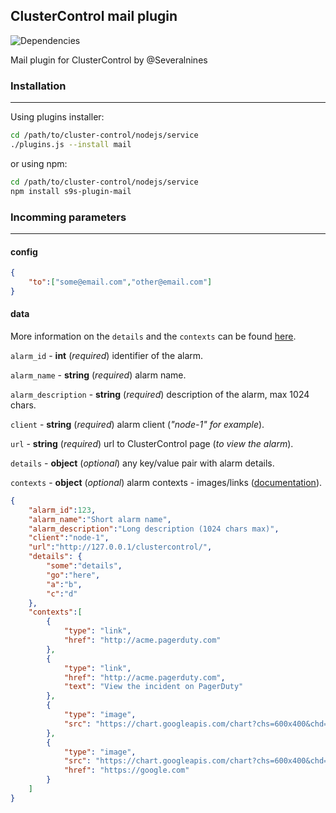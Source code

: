 ## ClusterControl mail plugin
![Dependencies](https://david-dm.org/skamenetskiy/s9s-plugin-mail.svg)

Mail plugin for ClusterControl by @Severalnines

### Installation
----
Using plugins installer:
```bash
cd /path/to/cluster-control/nodejs/service
./plugins.js --install mail
```
or using npm:
```bash
cd /path/to/cluster-control/nodejs/service
npm install s9s-plugin-mail
```

### Incomming parameters
----
#### config
```json
{
	"to":["some@email.com","other@email.com"]
}
```
#### data
More information on the ```details``` and the ```contexts``` can be found [here](https://developer.pagerduty.com/documentation/integration/events/trigger).

```alarm_id``` - **int** (*required*) identifier of the alarm.

```alarm_name``` - **string** (*required*) alarm name.

```alarm_description``` - **string** (*required*) description of the alarm, max 1024 chars.

```client``` - **string** (*required*) alarm client (*"node-1" for example*).

```url``` - **string** (*required*) url to ClusterControl page (*to view the alarm*).

```details``` - **object** (*optional*) any key/value pair with alarm details.

```contexts``` - **object** (*optional*) alarm contexts - images/links ([documentation](https://developer.pagerduty.com/documentation/integration/events/trigger)).

```json
{
	"alarm_id":123,
	"alarm_name":"Short alarm name",
	"alarm_description":"Long description (1024 chars max)",
	"client":"node-1",
	"url":"http://127.0.0.1/clustercontrol/",
	"details": {
		"some":"details",
		"go":"here",
		"a":"b",
		"c":"d"
	},
	"contexts":[
		{
			"type": "link",
			"href": "http://acme.pagerduty.com"
		},
		{
			"type": "link",
			"href": "http://acme.pagerduty.com",
			"text": "View the incident on PagerDuty"
		},
		{
			"type": "image",
			"src": "https://chart.googleapis.com/chart?chs=600x400&chd=t:6,2,9,5,2,5,7,4,8,2,1&cht=lc&chds=a&chxt=y&chm=D,0033FF,0,0,5,1"
		},
		{
			"type": "image",
			"src": "https://chart.googleapis.com/chart?chs=600x400&chd=t:6,2,9,5,2,5,7,4,8,2,1&cht=lc&chds=a&chxt=y&chm=D,0033FF,0,0,5,1",
			"href": "https://google.com"
		}
	]
}
```